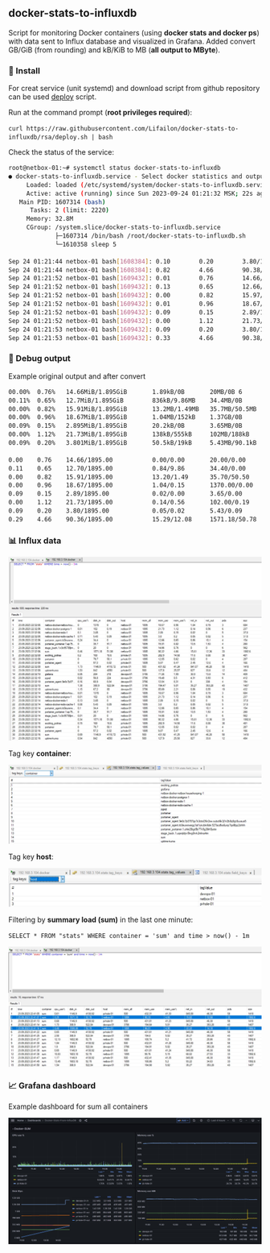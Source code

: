 ## docker-stats-to-influxdb

Script for monitoring Docker containers (using **docker stats and docker ps**) with data sent to Influx database and visualized in Grafana. Added convert GB/GiB (from rounding) and kB/KiB to MB (**all output to MByte**).

### 🚀 Install

For creat service (unit systemd) and download script from github repository can be used [deploy](https://github.com/Lifailon/docker-stats-to-influxdb/blob/rsa/deploy.sh) script.

Run at the command prompt (**root privileges required**):

`curl https://raw.githubusercontent.com/Lifailon/docker-stats-to-influxdb/rsa/deploy.sh | bash`

Check the status of the service:

```bash
root@netbox-01:~# systemctl status docker-stats-to-influxdb
● docker-stats-to-influxdb.service - Select docker statistics and output to Influx Database
     Loaded: loaded (/etc/systemd/system/docker-stats-to-influxdb.service; enabled; vendor preset: enabled)
     Active: active (running) since Sun 2023-09-24 01:21:32 MSK; 22s ago
   Main PID: 1607314 (bash)
      Tasks: 2 (limit: 2220)
     Memory: 32.8M
     CGroup: /system.slice/docker-stats-to-influxdb.service
             ├─1607314 /bin/bash /root/docker-stats-to-influxdb.sh
             └─1610358 sleep 5

Sep 24 01:21:44 netbox-01 bash[1608384]: 0.10        0.20        3.80/1895.00        0.05/0.02        5.43/0.09        5  >
Sep 24 01:21:44 netbox-01 bash[1608384]: 0.82        4.66        90.38/1895.00       15.39/12.17      1571.18/51.18    33 >
Sep 24 01:21:52 netbox-01 bash[1609432]: 0.01        0.76        14.66/1895.00       0.00/0.00        20.00/0.00       6  >
Sep 24 01:21:52 netbox-01 bash[1609432]: 0.13        0.65        12.66/1895.00       0.84/9.94        34.40/0.00       4  >
Sep 24 01:21:52 netbox-01 bash[1609432]: 0.00        0.82        15.97/1895.00       13.30/1.50       35.70/50.90      4  >
Sep 24 01:21:52 netbox-01 bash[1609432]: 0.01        0.96        18.67/1895.00       1.04/0.15        1370.00/0.00     3  >
Sep 24 01:21:52 netbox-01 bash[1609432]: 0.09        0.15        2.89/1895.00        0.02/0.00        3.65/0.00        5  >
Sep 24 01:21:52 netbox-01 bash[1609432]: 0.00        1.12        21.73/1895.00       0.14/0.56        102.00/0.19      6  >
Sep 24 01:21:53 netbox-01 bash[1609432]: 0.09        0.20        3.80/1895.00        0.05/0.02        5.43/0.09        5  >
Sep 24 01:21:53 netbox-01 bash[1609432]: 0.33        4.66        90.38/1895.00       15.39/12.17      1571.18/51.18    33 >
```

### 📑 Debug output

Example original output and after convert

```bash
00.00%  0.76%   14.66MiB/1.895GiB       1.89kB/0B       20MB/0B 6       stage_back.1.x3o95788jnrr9puxy5x0h0arm
00.11%  0.65%   12.7MiB/1.895GiB        836kB/9.86MB    34.4MB/0B       4       portainer_agent.rb0eurxmxegg1at1ukcbki6de.scs3y0p57fyjbczx0w6itxya1
00.00%  0.82%   15.91MiB/1.895GiB       13.2MB/1.49MB   35.7MB/50.5MB   4       portainer_portainer.1.ep75bz1qhn2x9tx6js0u1ap39
00.00%  0.96%   18.67MiB/1.895GiB       1.04MB/152kB    1.37GB/0B       3       netbox-docker-netbox-housekeeping-1
00.09%  0.15%   2.895MiB/1.895GiB       20.2kB/0B       3.65MB/0B       5       netbox-docker-redis-1
00.00%  1.12%   21.73MiB/1.895GiB       138kB/555kB     102MB/188kB     6       netbox-docker-postgres-1
00.09%  0.20%   3.801MiB/1.895GiB       50.5kB/19kB     5.43MB/90.1kB   5       netbox-docker-redis-cache-1

0.00    0.76    14.66/1895.00   		0.00/0.00       20.00/0.00      6       562.00  stage_back.1.x3o95788jnrr9puxy5x0h0arm
0.11    0.65    12.70/1895.00   		0.84/9.86       34.40/0.00      4       154.00  portainer_agent.rb0eurxmxegg1at1ukcbki6de.scs3y0p57fyjbczx0w6itxya1
0.00    0.82    15.91/1895.00   		13.20/1.49      35.70/50.50     4       280.00  portainer_portainer.1.ep75bz1qhn2x9tx6js0u1ap39
0.00    0.96    18.67/1895.00   		1.04/0.15       1370.00/0.00    3       684.00  netbox-docker-netbox-housekeeping-1
0.09    0.15    2.89/1895.00    		0.02/0.00       3.65/0.00       5       37.80   netbox-docker-redis-1
0.00    1.12    21.73/1895.00   		0.14/0.56       102.00/0.19     6       237.00  netbox-docker-postgres-1
0.09    0.20    3.80/1895.00    		0.05/0.02       5.43/0.09       5       37.80   netbox-docker-redis-cache-1
0.29    4.66    90.36/1895.00   		15.29/12.08     1571.18/50.78   33      1992.6  SUM
```

### 📊 Influx data

![Image alt](https://github.com/Lifailon/docker-stats-to-influxdb/blob/rsa/screen/influxdb-data.jpg)

Tag key **container**:

![Image alt](https://github.com/Lifailon/docker-stats-to-influxdb/blob/rsa/screen/tag-key-container.jpg)

Tag key **host**:

![Image alt](https://github.com/Lifailon/docker-stats-to-influxdb/blob/rsa/screen/tag-key-host.jpg)

Filtering by **summary load (sum)** in the last one minute:

`SELECT * FROM "stats" WHERE container = 'sum' and time > now() - 1m`

![Image alt](https://github.com/Lifailon/docker-stats-to-influxdb/blob/rsa/screen/select-sum.jpg)

### 📈 Grafana dashboard

Example dashboard for sum all containers

![Image alt](https://github.com/Lifailon/docker-stats-to-influxdb/blob/rsa/screen/grafana-dashboard-sum.jpg)
